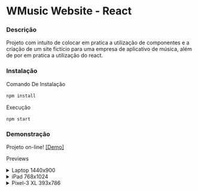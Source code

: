 # WMusic Website - React 

### Descrição

Projeto com intuito de colocar em pratica a utilização de componentes e a criação de um site fictício para uma empresa de aplicativo de música, além de por em pratica a utilização do react. 

### Instalação

Comando De Instalação
```bash
npm install
```

Execução

```shell
npm start
```

### Demonstração

Projeto on-line! [[Demo]](https://projetos-5q85k5tjq-wesleymacedodev.vercel.app/)

Previews
<details>
<summary>Laptop 1440x900</summary>

![imagem](./github/Laptop-1-1440x900.png)

</details>

<details>
<summary>iPad 768x1024</summary>

![imagem](./github/iPad-768x1024.png)

</details>

<details>
<summary>Pixel-3 XL 393x786</summary>

![imagem](./github/Pixel-3-3-XL-393x786.png)

</details>




